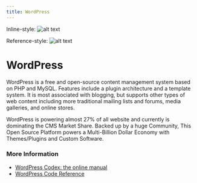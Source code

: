 ```yaml
---
title: WordPress
---
```

Inline-style: 
![alt text](https://media.mnn.com/assets/images/2018/07/cat_eating_fancy_ice_cream.jpg.838x0_q80.jpg "KOCHENG")

Reference-style: 
![alt text][logo]

[logo]: https://media.mnn.com/assets/images/2018/07/cat_eating_fancy_ice_cream.jpg.838x0_q80.jpg "K O C H E N G"

# WordPress

WordPress is a free and open-source content management system based on PHP and MySQL. Features include a plugin architecture and a template system. It is most associated with blogging, but supports other types of web content including more traditional mailing lists and forums, media galleries, and online stores.

WordPress is powering almost 27% of all website and currently is dominating the CMS Market Share. Backed up by a huge Community, This Open Source Platform powers a Multi-Billion Dollar Economy with Themes/Plugins and Custom Software.    



### More Information

- [WordPress Codex: the online manual](https://codex.wordpress.org/)
- [WordPress Code Reference](https://developer.wordpress.org/reference/)

